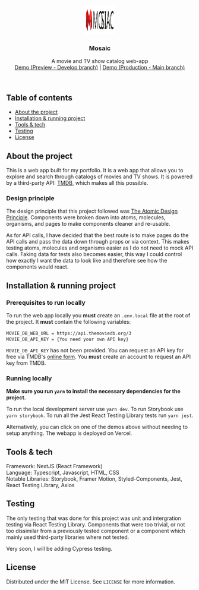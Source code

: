 <!-- Project Logo -->
<br />
<p align="center">
  <img src="./public/logo/logo.svg" alt="Logo" width="80" height="80">
  <h3 align="center">Mosaic</h3>

  <p align="center">
    A movie and TV show catalog web-app
    <br />
    <a href="https://mosaic-git-develop-tahmidu.vercel.app/" target=”_blank” rel="noopener noreferrer">Demo (Preview - Develop branch)</a> |
    <a href="https://mosaic-delta.vercel.app/" target=”_blank” rel="noopener noreferrer">Demo (Production - Main branch)</a>
  </p>
</p>
<br>

<!-- Table of Contents -->

## Table of contents

- [About the project](#about-the-project)
- [Installation & running project](#installation--running-project)
- [Tools & tech](#tools--tech)
- [Testing](#testing)
- [License](#license)

## About the project

This is a web app built for my portfolio. It is a web app that allows you to explore and search through catalogs of movies and TV shows. It is powered by a third-party API: <a href="https://developers.themoviedb.org/3/getting-started/introduction" target=”_blank” rel="noopener noreferrer">TMDB</a>, which makes all this possible.

### Design principle

The design principle that this project followed was <a href="https://andela.com/insights/structuring-your-react-application-atomic-design-principles/" target=”_blank” rel="noopener noreferrer">The Atomic Design Principle</a>. Components were broken down into atoms, molecules, organisms, and pages to make components cleaner and re-usable.

As for API calls, I have decided that the best route is to make pages do the API calls and pass the data down through props or via context. This makes testing atoms, molecules and organisms easier as I do not need to mock API calls. Faking data for tests also becomes easier, this way I could control how exactly I want the data to look like and therefore see how the components would react.

## Installation & running project

### Prerequisites to run locally

To run the web app locally you **must** create an `.env.local` file at the root of the project. It **must** contain the following variables:
```
MOVIE_DB_WEB_URL = https://api.themoviedb.org/3
MOVIE_DB_API_KEY = {You need your own API key}
```
`MOVIE_DB_API_KEY` has not been provided. You can request an API key for free via TMDB's <a href="https://developers.themoviedb.org/3/getting-started/introduction" target=”_blank” rel="noopener noreferrer">online form</a>. You **must** create an account to request an API key from TMDB.

### Running locally

**Make sure you run `yarn` to install the necessary dependencies for the project.**

To run the local development server use `yarn dev`. To run Storybook use `yarn storybook`. To run all the Jest React Testing Library tests run `yarn jest`.

Alternatively, you can click on one of the demos above without needing to setup anything. The webapp is deployed on Vercel.

## Tools & tech

Framework: NextJS (React Framework) <br/>
Language: Typescript, Javascript, HTML, CSS <br/> 
Notable Libraries: Storybook, Framer Motion, Styled-Components, Jest, React Testing Library, Axios <br/>

## Testing

The only testing that was done for this project was unit and intergration testing via React Testing Library. Components that were too trivial, or not too dissimilar from a previously tested component or a component which mainly used third-party libraries where not tested.

Very soon, I will be adding Cypress testing.

## License

Distributed under the MIT License. See `LICENSE` for more information.
